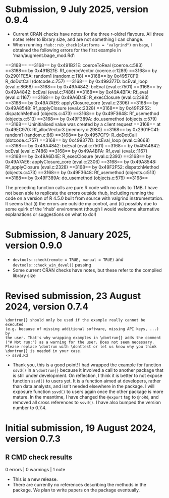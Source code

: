 
# Submission, 9 July 2025, version 0.9.4

* Current CRAN checks have notes for the three r-oldrel flavours. All
  three notes refer to library size, and are not something I can
  change.
* When running `rhub::rub_check(platforms = "valgrind")` on `bage`, I
  obtained the following errors for the first example in
  'man/augment.bage_mod.Rd':

==3168==
==3168==    by 0x491B21E: coerceToReal (coerce.c:583)
==3168==    by 0x491B21E: Rf_coerceVector (coerce.c:1289)
==3168==    by 0x2901FE5A: random1 (random.c:118)
==3168==    by 0x4957CF9: R_doDotCall (dotcode.c:757)
==3168==    by 0x499377D: bcEval_loop (eval.c:8668)
==3168==    by 0x49A4842: bcEval (eval.c:7501)
==3168==    by 0x49A4842: bcEval (eval.c:7486)
==3168==    by 0x49A4BFA: Rf_eval (eval.c:1167)
==3168==    by 0x49A6D4E: R_execClosure (eval.c:2393)
==3168==    by 0x49A7AE6: applyClosure_core (eval.c:2306)
==3168==    by 0x49A8548: Rf_applyClosure (eval.c:2328)
==3168==    by 0x49F2F52: dispatchMethod (objects.c:473)
==3168==    by 0x49F3648: Rf_usemethod (objects.c:513)
==3168==    by 0x49F389A: do_usemethod (objects.c:579)
==3168==  Uninitialised value was created by a client request
==3168==    at 0x49EC970: Rf_allocVector3 (memory.c:2980)
==3168==    by 0x2901FC41: random1 (random.c:86)
==3168==    by 0x4957CF9: R_doDotCall (dotcode.c:757)
==3168==    by 0x499377D: bcEval_loop (eval.c:8668)
==3168==    by 0x49A4842: bcEval (eval.c:7501)
==3168==    by 0x49A4842: bcEval (eval.c:7486)
==3168==    by 0x49A4BFA: Rf_eval (eval.c:1167)
==3168==    by 0x49A6D4E: R_execClosure (eval.c:2393)
==3168==    by 0x49A7AE6: applyClosure_core (eval.c:2306)
==3168==    by 0x49A8548: Rf_applyClosure (eval.c:2328)
==3168==    by 0x49F2F52: dispatchMethod (objects.c:473)
==3168==    by 0x49F3648: Rf_usemethod (objects.c:513)
==3168==    by 0x49F389A: do_usemethod (objects.c:579)
==3168== 

The preceding function calls are pure R code with no calls to
TMB. I have not been able to replicate the errors outside rhub,
including running the code on a version of R 4.5.0 built from source
with valgrind instrumentation. It seems that (i) the errors are
outside my control, and (ii) possibly due to some quirk of the 'rhub'
environment (though I would welcome alternative explanations or
suggestions on what to do!)


# Submission, 8 January 2025, version 0.9.0

* `devtools::check(remote = TRUE, manual = TRUE)` and
  `devtools::check_win_devel()` passing
* Some current CRAN checks have notes, but these refer to the compiled
  library size


# Revised submission, 23 August 2024, version 0.7.4

```
\dontrun{} should only be used if the example really cannot be executed
(e.g. because of missing additional software, missing API keys, ...) by
the user. That's why wrapping examples in \dontrun{} adds the comment
("# Not run:") as a warning for the user. Does not seem necessary.
Please replace \dontrun with \donttest or let us know why you think
\dontrun{} is needed in your case.
-> ssvd.Rd
```

* Thank you, this is a good point! I had wrapped the example for
  function `ssvd()` in a `\dontrun{}` because it involved a call to
  another package that is still under development. On reflection, I
  think it is better to not expose function `ssvd()` to users yet. It
  is a function aimed at developers, rather than data analysts, and
  isn't needed elsewhere in the package. I will exposure function
  `ssvd()` to users again once the other package is more mature. In
  the meantime, I have changed the `@export` tag to `@noRd`, and removed
  all cross references to `ssvd()`. I have also bumped the version
  number to 0.7.4.



# Initial submission, 19 August 2024, version 0.7.3

## R CMD check results

0 errors | 0 warnings | 1 note

* This is a new release.
* There are currently no references describing the methods in the
  package. We plan to write papers on the package eventually. 
